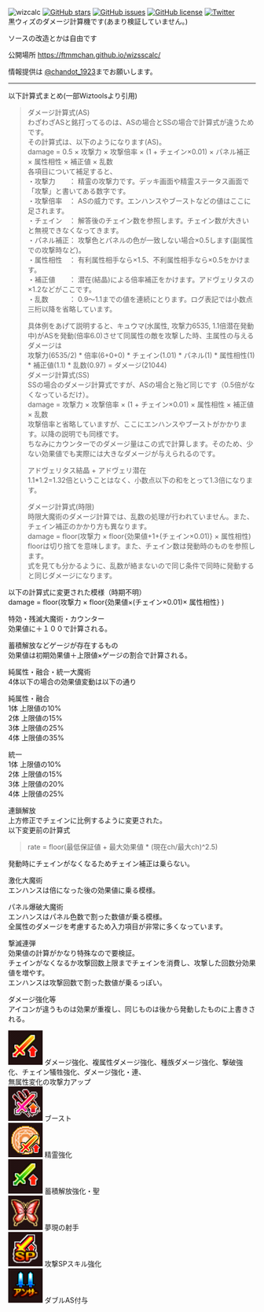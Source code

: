 ![wizcalc](https://img.shields.io/badge/wiz-damagecalc-brightgreen)
[![GitHub stars](https://img.shields.io/github/stars/ftmmchan/wizsscalc)](https://github.com/ftmmchan/wizsscalc/stargazers) 
[![GitHub issues](https://img.shields.io/github/issues/ftmmchan/wizsscalc)](https://github.com/ftmmchan/wizsscalc/issues)
[![GitHub license](https://img.shields.io/github/license/ftmmchan/wizsscalc)](https://github.com/ftmmchan/wizsscalc)
[![Twitter](https://img.shields.io/twitter/url?style=social&url=https%3A%2F%2Fgithub.com%2Fftmmchan%2Fwizsscalc)](https://twitter.com/intent/tweet?text=黒ウィズダメージ計算機&url=https%3A%2F%2Fgithub.com%2Fftmmchan%2Fwizsscalc)  
黒ウィズのダメージ計算機です(あまり検証していません。)  

ソースの改造とかは自由です  

公開場所
https://ftmmchan.github.io/wizsscalc/

情報提供は [@chandot_1923](https://twitter.com/chandot_1923)までお願いします。

***  

以下計算式まとめ(一部Wiztoolsより引用)  

>ダメージ計算式(AS)  
>わざわざASと銘打ってるのは、ASの場合とSSの場合で計算式が違うためです。  
>その計算式は、以下のようになります(AS)。  
>damage = 0.5 × 攻撃力 × 攻撃倍率 × (1 + チェイン×0.01) × パネル補正 × 属性相性 × 補正値 × 乱数  
>各項目について補足すると、  
>・攻撃力　　： 精霊の攻撃力です。デッキ画面や精霊ステータス画面で「攻撃」と書いてある数字です。  
>・攻撃倍率　： ASの威力です。エンハンスやブーストなどの値はここに足されます。  
>・チェイン　： 解答後のチェイン数を参照します。チェイン数が大きいと無視できなくなってきます。  
>・パネル補正： 攻撃色とパネルの色が一致しない場合×0.5します(副属性での攻撃時など)。  
>・属性相性　： 有利属性相手なら×1.5、不利属性相手なら×0.5をかけます。  
>・補正値　　： 潜在(結晶)による倍率補正をかけます。アドヴェリタスの×1.2などがここです。  
>・乱数　　　： 0.9～1.1までの値を連続にとります。ログ表記では小数点三桁以降を省略しています。  
>  
>具体例をあげて説明すると、キュウマ(水属性, 攻撃力6535, 1.1倍潜在発動中)がASを発動(倍率6.0)させて同属性の敵を攻撃した時、主属性の与えるダメージは  
>攻撃力(6535/2) * 倍率(6+0+0) * チェイン(1.01) * パネル(1) * 属性相性(1) * 補正値(1.1) * 乱数(0.97) = ダメージ(21044)  
>ダメージ計算式(SS)  
>SSの場合のダメージ計算式ですが、ASの場合と殆ど同じです（0.5倍がなくなっているだけ）。  
>damage = 攻撃力 × 攻撃倍率 × (1 + チェイン×0.01) × 属性相性 × 補正値 × 乱数  
>攻撃倍率と省略していますが、ここにエンハンスやブーストがかかります。以降の説明でも同様です。  
>ちなみにカウンターでのダメージ量はこの式で計算します。そのため、少ない効果値でも実際には大きなダメージが与えられるのです。  
>
>アドヴェリタス結晶 + アドヴェリ潜在  
>1.1*1.2=1.32倍ということはなく、小数点以下の和をとって1.3倍になります。
>
>ダメージ計算式(時限)  
>時限大魔術のダメージ計算では、乱数の処理が行われていません。また、チェイン補正のかかり方も異なります。  
>damage = floor(攻撃力 × floor{効果値+1+(チェイン×0.01)} × 属性相性)  
>floorは切り捨てを意味します。また、チェイン数は発動時のものを参照します。  
>式を見ても分かるように、乱数が絡まないので同じ条件で同時に発動すると同じダメージになります。
  
以下の計算式に変更された模様（時期不明）  
damage = floor(攻撃力 × floor{効果値×(チェイン×0.01)× 属性相性} )  


特効・残滅大魔術・カウンター  
効果値に＋１００で計算される。

蓄積解放などゲージが存在するもの  
効果値は初期効果値＋上限値×ゲージの割合で計算される。  

純属性・融合・統一大魔術  
4体以下の場合の効果値変動は以下の通り  

純属性・融合  
1体 上限値の10%  
2体 上限値の15%  
3体 上限値の25%  
4体 上限値の35%  

統一  
1体 上限値の10%  
2体 上限値の15%  
3体 上限値の20%  
4体 上限値の25%  

連鎖解放  
上方修正でチェインに比例するように変更された。  
以下変更前の計算式  
>rate = floor(最低保証値 + 最大効果値 * (現在ch/最大ch)^2.5)  

発動時にチェインがなくなるためチェイン補正は乗らない。  
  
激化大魔術  
エンハンスは倍になった後の効果値に乗る模様。  
  
パネル爆破大魔術  
エンハンスはパネル色数で割った数値が乗る模様。  
全属性のダメージを考慮するため入力項目が非常に多くなっています。  
  
撃滅連弾  
効果値の計算がかなり特殊なので要検証。  
チェインがなくなるか攻撃回数上限までチェインを消費し、攻撃した回数分効果値を増やす。  
エンハンスは攻撃回数で割った数値が乗るっぽい。

ダメージ強化等  
アイコンが違うものは効果が重複し、同じものは後から発動したものに上書きされる。 

![ダメージ強化](files/img/kyouka.png) ダメージ強化、複属性ダメージ強化、種族ダメージ強化、撃破強化、チェイン犠牲強化、ダメージ強化・連、  
無属性変化の攻撃力アップ  
![ブースト](files/img/boost.png) ブースト  
![精霊強化](files/img/seireikyouka.png) 精霊強化  
![蓄積解放強化](files/img/tikuseki.png) 蓄積解放強化・聖  
![夢現の射手](files/img/ite.png) 夢現の射手  
![攻撃SPスキル強化](files/img/spkyouka.png) 攻撃SPスキル強化  
![ダブルAS付与](files/img/was.png) ダブルAS付与  

